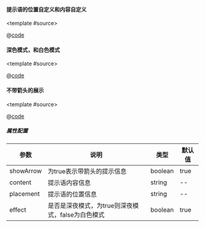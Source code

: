 #### 提示语的位置自定义和内容自定义

<common-code-format>

   <template #source>
      <PC-ndTooltip-ndTooltip></PC-ndTooltip-ndTooltip>
   </template>

  @[code](../.vuepress/components/PC/ndTooltip/ndTooltip.vue)

</common-code-format>

#### 深色模式，和白色模式

<common-code-format>

   <template #source>
      <PC-ndTooltip-ndTooltipmode></PC-ndTooltip-ndTooltipmode>
   </template>

  @[code](../.vuepress/components/PC/ndTooltip/ndTooltipmode.vue)

</common-code-format>

#### 不带箭头的展示

<common-code-format>

   <template #source>
      <PC-ndTooltip-ndTooltipNoarrow></PC-ndTooltip-ndTooltipNoarrow>
   </template>

  @[code](../.vuepress/components/PC/ndTooltip/ndTooltipNoarrow.vue)

</common-code-format>


##### 属性配置

| 参数                    | 说明                       | 类型        | 默认值                                        |
| -------------------     | ------------------------  | ----------- | --------------------------------------------- |
| showArrow   |   为true表示带箭头的提示信息           | boolean       | true                     |
| content               |  提示语内容信息           | string     | --
| placement            |  提示语的位置信息      | string     | --
| effect            |  是否是深夜模式，为true则深夜模式，false为白色模式      | boolean     | true




